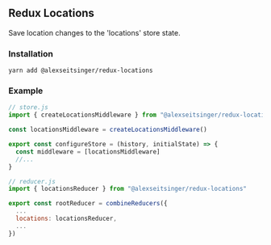 ## Redux Locations

Save location changes to the 'locations' store state.

### Installation

```
yarn add @alexseitsinger/redux-locations
```

### Example

```javascript
// store.js
import { createLocationsMiddleware } from "@alexseitsinger/redux-locations"

const locationsMiddleware = createLocationsMiddleware()

export const configureStore = (history, initialState) => {
  const middleware = [locationsMiddleware]
  //...
}

// reducer.js
import { locationsReducer } from "@alexseitsinger/redux-locations"

export const rootReducer = combineReducers({
  ...
  locations: locationsReducer,
  ...
})
```
